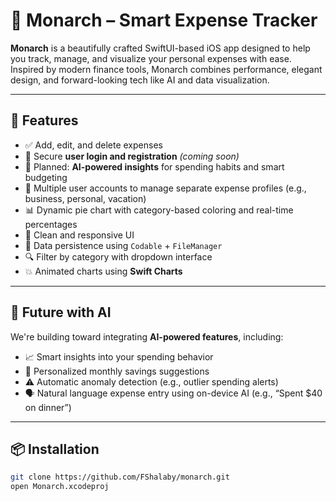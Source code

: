 # 💸 Monarch – Smart Expense Tracker

**Monarch** is a beautifully crafted SwiftUI-based iOS app designed to help you track, manage, and visualize your personal expenses with ease. Inspired by modern finance tools, Monarch combines performance, elegant design, and forward-looking tech like AI and data visualization.

---

## 🚀 Features

- ✅ Add, edit, and delete expenses
- 👤 Secure **user login and registration** *(coming soon)*
- 🧠 Planned: **AI-powered insights** for spending habits and smart budgeting
- 🔐 Multiple user accounts to manage separate expense profiles (e.g., business, personal, vacation)
- 📊 Dynamic pie chart with category-based coloring and real-time percentages
- 🎨 Clean and responsive UI
- 💾 Data persistence using `Codable` + `FileManager`
- 🔍 Filter by category with dropdown interface
- 💥 Animated charts using **Swift Charts**

---

## 🧠 Future with AI

We're building toward integrating **AI-powered features**, including:

- 📈 Smart insights into your spending behavior
- 🧮 Personalized monthly savings suggestions
- ⚠️ Automatic anomaly detection (e.g., outlier spending alerts)
- 🗣️ Natural language expense entry using on-device AI (e.g., “Spent $40 on dinner”)

---

## 📦 Installation

```bash
git clone https://github.com/FShalaby/monarch.git
open Monarch.xcodeproj
